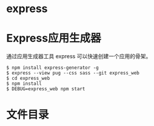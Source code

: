 # express

# Express应用生成器

通过应用生成器工具 express 可以快速创建一个应用的骨架。

```
$ npm install express-generator -g
$ express --view pug --css sass --git express_web
$ cd express_web
$ npm install
$ DEBUG=express_web npm start
```

# 文件目录
